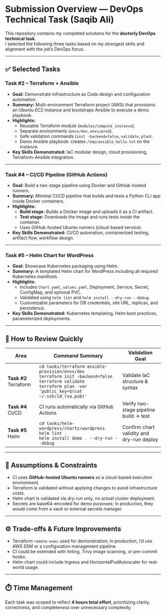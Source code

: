 # Submission Overview — DevOps Technical Task (Saqib Ali)

This repository contains my completed solutions for the **doctorly DevOps technical task**.  
I selected the following three tasks based on my strongest skills and alignment with the job’s DevOps focus.

---

## ✅ Selected Tasks

### **Task #2 – Terraform + Ansible**
- **Goal:** Demonstrate Infrastructure as Code design and configuration automation.
- **Summary:** Multi-environment Terraform project (AWS) that provisions an Ubuntu EC2 instance and bootstraps Ansible to execute a demo playbook.  
- **Highlights:**
  - Reusable Terraform module (`modules/compute_instance`).
  - Separate environments (`envs/dev`, `envs/prod`).
  - Safe validation commands (`init -backend=false`, `validate`, `plan`).
  - Demo Ansible playbook: creates `/tmp/ansible_hello.txt` on the instance.
- **Key Skills Demonstrated:** IaC modular design, cloud provisioning, Terraform–Ansible integration.

---

### **Task #4 – CI/CD Pipeline (GitHub Actions)**
- **Goal:** Build a two-stage pipeline using Docker and GitHub-hosted runners.
- **Summary:** Minimal CI/CD pipeline that builds and tests a Python CLI app inside Docker containers.
- **Highlights:**
  - **Build stage:** Builds a Docker image and uploads it as a CI artifact.
  - **Test stage:** Downloads the image and runs tests *inside the container*.
  - Uses GitHub-hosted Ubuntu runners (cloud-based service).
- **Key Skills Demonstrated:** CI/CD automation, containerized testing, artifact flow, workflow design.

---

### **Task #5 – Helm Chart for WordPress**
- **Goal:** Showcase Kubernetes packaging using Helm.
- **Summary:** A templated Helm chart for WordPress including all required Kubernetes manifests.
- **Highlights:**
  - Includes `Chart.yaml`, `values.yaml`, Deployment, Service, Secret, ConfigMap, and optional PVC.
  - Validated using `helm lint` and `helm install --dry-run --debug`.
  - Customizable parameters for DB credentials, site URL, replicas, and persistence.
- **Key Skills Demonstrated:** Kubernetes templating, Helm best practices, parameterized deployments.

---

## 🧩 How to Review Quickly

| Area | Command Summary | Validation Goal |
|------|------------------|-----------------|
| **Task #2** Terraform | `cd tasks/terraform-ansible-provision/envs/dev`<br>`terraform init -backend=false`<br>`terraform validate`<br>`terraform plan -var 'public_key=$(cat ~/.ssh/id_rsa.pub)'` | Validate IaC structure & syntax |
| **Task #4** CI/CD | CI runs automatically via GitHub Actions | Verify two-stage pipeline build → test |
| **Task #5** Helm | `cd tasks/helm-wordpress/charts/wordpress`<br>`helm lint .`<br>`helm install demo . --dry-run --debug` | Confirm chart validity and dry-run deploy |

---

## 🧠 Assumptions & Constraints
- CI uses **GitHub-hosted Ubuntu runners** as a cloud-based execution environment.  
- Terraform is validated without applying changes to avoid infrastructure costs.  
- Helm chart is validated via dry-run only, no actual cluster deployment.  
- Secrets are base64-encoded for demo purposes; in production, they would come from a vault or external secrets manager.

---

## ⚙️ Trade-offs & Future Improvements
- Terraform `remote-exec` used for demonstration; in production, I’d use AWS SSM or a configuration management pipeline.
- CI could be extended with linting, Trivy image scanning, or pre-commit hooks.
- Helm chart could include Ingress and HorizontalPodAutoscaler for real-world usage.

---

## ⏱️ Time Management
Each task was scoped to reflect **4 hours total effort**, prioritizing clarity, correctness, and completeness over unnecessary complexity.
